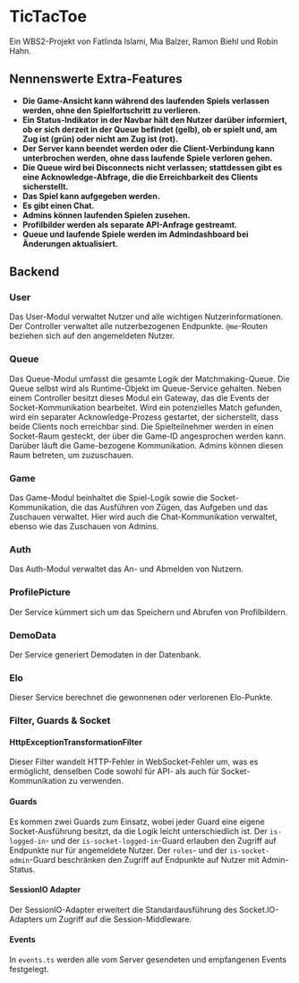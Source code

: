 # TicTacToe
Ein WBS2-Projekt von Fatlinda Islami, Mia Balzer, Ramon Biehl und Robin Hahn.

## Nennenswerte Extra-Features

- **Die Game-Ansicht kann während des laufenden Spiels verlassen werden, ohne den Spielfortschritt zu verlieren.**
- **Ein Status-Indikator in der Navbar hält den Nutzer darüber informiert, ob er sich derzeit in der Queue befindet (gelb), ob er spielt und, am Zug ist (grün) oder nicht am Zug ist (rot).**
- **Der Server kann beendet werden oder die Client-Verbindung kann unterbrochen werden, ohne dass laufende Spiele verloren gehen.**
- **Die Queue wird bei Disconnects nicht verlassen; stattdessen gibt es eine Acknowledge-Abfrage, die die Erreichbarkeit des Clients sicherstellt.**
- **Das Spiel kann aufgegeben werden.**
- **Es gibt einen Chat.**
- **Admins können laufenden Spielen zusehen.**
- **Profilbilder werden als separate API-Anfrage gestreamt.**
- **Queue und laufende Spiele werden im Admindashboard bei Änderungen aktualisiert.**

## Backend

### User
Das User-Modul verwaltet Nutzer und alle wichtigen Nutzerinformationen. Der Controller verwaltet alle nutzerbezogenen Endpunkte. `@me`-Routen beziehen sich auf den angemeldeten Nutzer.

### Queue
Das Queue-Modul umfasst die gesamte Logik der Matchmaking-Queue. Die Queue selbst wird als Runtime-Objekt im Queue-Service gehalten. Neben einem Controller besitzt dieses Modul ein Gateway, das die Events der Socket-Kommunikation bearbeitet. Wird ein potenzielles Match gefunden, wird ein separater Acknowledge-Prozess gestartet, der sicherstellt, dass beide Clients noch erreichbar sind. Die Spielteilnehmer werden in einen Socket-Raum gesteckt, der über die Game-ID angesprochen werden kann. Darüber läuft die Game-bezogene Kommunikation. Admins können diesen Raum betreten, um zuzuschauen.

### Game
Das Game-Modul beinhaltet die Spiel-Logik sowie die Socket-Kommunikation, die das Ausführen von Zügen, das Aufgeben und das Zuschauen verwaltet. Hier wird auch die Chat-Kommunikation verwaltet, ebenso wie das Zuschauen von Admins.

### Auth
Das Auth-Modul verwaltet das An- und Abmelden von Nutzern.

### ProfilePicture
Der Service kümmert sich um das Speichern und Abrufen von Profilbildern.

### DemoData
Der Service generiert Demodaten in der Datenbank.

### Elo
Dieser Service berechnet die gewonnenen oder verlorenen Elo-Punkte.

### Filter, Guards & Socket

#### HttpExceptionTransformationFilter
Dieser Filter wandelt HTTP-Fehler in WebSocket-Fehler um, was es ermöglicht, denselben Code sowohl für API- als auch für Socket-Kommunikation zu verwenden.

#### Guards
Es kommen zwei Guards zum Einsatz, wobei jeder Guard eine eigene Socket-Ausführung besitzt, da die Logik leicht unterschiedlich ist. Der `is-logged-in`- und der `is-socket-logged-in`-Guard erlauben den Zugriff auf Endpunkte nur für angemeldete Nutzer. Der `roles`- und der `is-socket-admin`-Guard beschränken den Zugriff auf Endpunkte auf Nutzer mit Admin-Status.

#### SessionIO Adapter
Der SessionIO-Adapter erweitert die Standardausführung des Socket.IO-Adapters um Zugriff auf die Session-Middleware.

#### Events
In `events.ts` werden alle vom Server gesendeten und empfangenen Events festgelegt.
